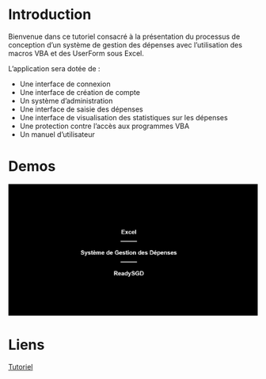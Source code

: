 # Introduction

Bienvenue dans ce tutoriel consacré à la présentation du processus de conception d’un système de gestion des dépenses avec l’utilisation des macros VBA et des UserForm sous Excel.

L’application sera dotée de :
* Une interface de connexion
* Une interface de création de compte
* Un système d’administration
* Une interface de saisie des dépenses
* Une interface de visualisation des statistiques sur les dépenses
* Une protection contre l’accès aux programmes VBA
* Un manuel d’utilisateur

# Demos

![demos.gif](./v01/img/gif/demos.gif "demos.gif")

# Liens

[Tutoriel](https://readydev.ovh/home/tutoriels/excel/application/systeme-gestion-depenses "Système de gestion des dépenses")
